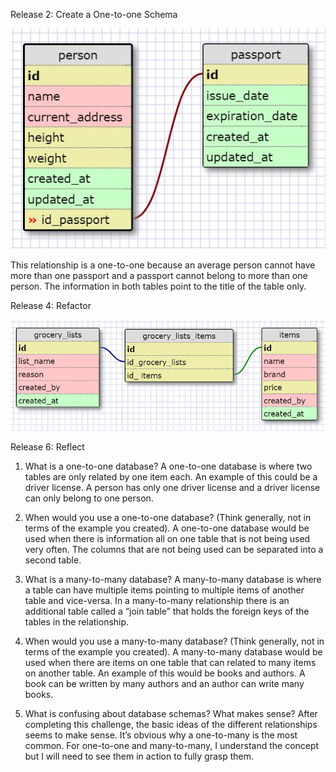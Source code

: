 Release 2: Create a One-to-one Schema

![one-to-one schema](/week-8/imgs/one-to-one-schema.jpg)

This relationship is a one-to-one because an average person cannot have more than one passport and a passport cannot belong to more than one person. The information in both tables point to the title of the table only.

Release 4: Refactor

![grocery list](/week-8/imgs/grocery-lists-items.jpg)

Release 6: Reflect
1. What is a one-to-one database?
A one-to-one database is where two tables are only related by one item each. An example of this could be a driver license. A person has only one driver license and a driver license can only belong to one person.

2. When would you use a one-to-one database? (Think generally, not in terms of the example you created).
A one-to-one database would be used when there is information all on one table that is not being used very often. The columns that are not being used can be separated into a second table.

3. What is a many-to-many database?
A many-to-many database is where a table can have multiple items pointing to multiple items of another table and vice-versa. In a many-to-many relationship there is an additional table called a “join table” that holds the foreign keys of the tables in the relationship. 

4. When would you use a many-to-many database? (Think generally, not in terms of the example you created).
A many-to-many database would be used when there are items on one table that can related to many items on another table. An example of this would be books and authors. A book can be written by many authors and an author can write many books.

5. What is confusing about database schemas? What makes sense?
After completing this challenge, the basic ideas of the different relationships seems to make sense. It’s obvious why a one-to-many is the most common. For one-to-one and many-to-many, I understand the concept but I will need to see them in action to fully grasp them.